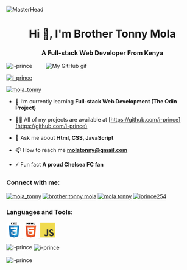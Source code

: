 ![MasterHead](https://www.wingstechsolutions.com/wp-content/uploads/2022/03/full-stack-development.gif)
<h1 align="center">Hi 👋, I'm Brother Tonny Mola</h1>
<h3 align="center">A Full-stack Web Developer From Kenya</h3>
<img align="right" width="400" alt="My GitHub gif" src="https://camo.githubusercontent.com/5ddf73ad3a205111cf8c686f687fc216c2946a75005718c8da5b837ad9de78c9/68747470733a2f2f7468756d62732e6766796361742e636f6d2f4576696c4e657874446576696c666973682d736d616c6c2e676966">

<p align="left"> <img src="https://komarev.com/ghpvc/?username=i-prince&label=Profile%20views&color=0e75b6&style=flat" alt="i-prince" /> </p>

<p align="left"> <a href="https://github.com/ryo-ma/github-profile-trophy"><img src="https://github-profile-trophy.vercel.app/?username=i-prince" alt="i-prince" /></a> </p>

<p align="left"> <a href="https://twitter.com/mola_tonny" target="blank"><img src="https://img.shields.io/twitter/follow/mola_tonny?logo=twitter&style=for-the-badge" alt="mola_tonny" /></a> </p>

- 🌱 I’m currently learning **Full-stack Web Development (The Odin Project)**

- 👨‍💻 All of my projects are available at [https://github.com/i-prince](https://github.com/i-prince)

- 💬 Ask me about **Html, CSS, JavaScript**

- 📫 How to reach me **molatonny@gmail.com**

- ⚡ Fun fact **A proud Chelsea FC fan**

<h3 align="left">Connect with me:</h3>
<p align="left">
<a href="https://twitter.com/mola_tonny" target="blank"><img align="center" src="https://raw.githubusercontent.com/rahuldkjain/github-profile-readme-generator/master/src/images/icons/Social/twitter.svg" alt="mola_tonny" height="30" width="40" /></a>
<a href="https://linkedin.com/in/brother tonny mola" target="blank"><img align="center" src="https://raw.githubusercontent.com/rahuldkjain/github-profile-readme-generator/master/src/images/icons/Social/linked-in-alt.svg" alt="brother tonny mola" height="30" width="40" /></a>
<a href="https://fb.com/mola tonny" target="blank"><img align="center" src="https://raw.githubusercontent.com/rahuldkjain/github-profile-readme-generator/master/src/images/icons/Social/facebook.svg" alt="mola tonny" height="30" width="40" /></a>
<a href="https://instagram.com/iprince254" target="blank"><img align="center" src="https://raw.githubusercontent.com/rahuldkjain/github-profile-readme-generator/master/src/images/icons/Social/instagram.svg" alt="iprince254" height="30" width="40" /></a>
</p>

<h3 align="left">Languages and Tools:</h3>
<p align="left"> <a href="https://www.w3schools.com/css/" target="_blank" rel="noreferrer"> <img src="https://raw.githubusercontent.com/devicons/devicon/master/icons/css3/css3-original-wordmark.svg" alt="css3" width="40" height="40"/> </a> <a href="https://www.w3.org/html/" target="_blank" rel="noreferrer"> <img src="https://raw.githubusercontent.com/devicons/devicon/master/icons/html5/html5-original-wordmark.svg" alt="html5" width="40" height="40"/> </a> <a href="https://developer.mozilla.org/en-US/docs/Web/JavaScript" target="_blank" rel="noreferrer"> <img src="https://raw.githubusercontent.com/devicons/devicon/master/icons/javascript/javascript-original.svg" alt="javascript" width="40" height="40"/> </a> </p>

<p><img align="left" src="https://github-readme-stats.vercel.app/api/top-langs?username=i-prince&show_icons=true&locale=en&layout=compact" alt="i-prince" /></p>

<p>&nbsp;<img align="center" src="https://github-readme-stats.vercel.app/api?username=i-prince&show_icons=true&locale=en" alt="i-prince" /></p>

<p><img align="center" src="https://github-readme-streak-stats.herokuapp.com/?user=i-prince&" alt="i-prince" /></p>
